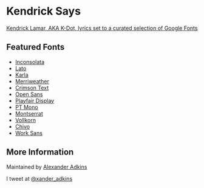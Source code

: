 # Kendrick Says
[Kendrick Lamar, AKA K-Dot, lyrics set to a curated selection of Google Fonts](http://p0ww0w.github.io/kendrick-says/)

## Featured Fonts
* [Inconsolata](http://www.google.com/webfonts/specimen/Inconsolata)
* [Lato](http://www.google.com/webfonts/specimen/Lato)
* [Karla](http://www.google.com/webfonts/specimen/Karla)
* [Merriweather](http://www.google.com/webfonts/specimen/Merriweather)
* [Crimson Text](http://www.google.com/webfonts/specimen/Crimson+Text)
* [Open Sans](http://www.google.com/webfonts/specimen/Open+Sans)
* [Playfair Display](http://www.google.com/webfonts/specimen/Playfair+Display)
* [PT Mono](http://www.google.com/webfonts/specimen/PT+Mono)
* [Montserrat](http://www.google.com/webfonts/specimen/Montserrat)
* [Vollkorn](http://www.google.com/webfonts/specimen/Vollkorn)
* [Chivo](http://www.google.com/webfonts/specimen/Chivo)
* [Work Sans](http://www.google.com/webfonts/specimen/Work+Sans)


## More Information
Maintained by [Alexander Adkins](http://www.alexanderadkins.com)

I tweet at [@xander_adkins](https://twitter.com/xander_adkins)
